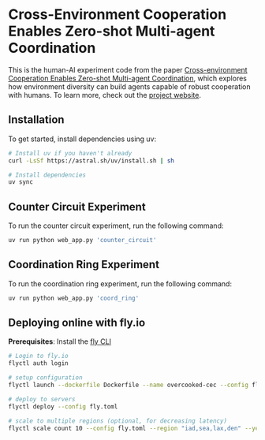 # Cross-Environment Cooperation Enables Zero-shot Multi-agent Coordination

This is the human-AI experiment code from the paper [Cross-environment Cooperation Enables Zero-shot Multi-agent Coordination](https://arxiv.org/abs/2504.12714), which explores how environment diversity can build agents capable of robust cooperation with humans. To learn more, check out the [project website](https://kjha02.github.io/publication/cross-env-coop).

## Installation

To get started, install dependencies using uv:

```bash
# Install uv if you haven't already
curl -LsSf https://astral.sh/uv/install.sh | sh

# Install dependencies
uv sync
```

## Counter Circuit Experiment

To run the counter circuit experiment, run the following command:

```bash
uv run python web_app.py 'counter_circuit'
```

## Coordination Ring Experiment

To run the coordination ring experiment, run the following command:

```bash
uv run python web_app.py 'coord_ring'
```

## Deploying online with fly.io

**Prerequisites**: Install the [fly CLI](https://fly.io/docs/hands-on/install-flyctl/)

```bash
# Login to fly.io
flyctl auth login

# setup configuration
flyctl launch --dockerfile Dockerfile --name overcooked-cec --config fly.toml --vm-size 'performance-2x' --yes

# deploy to servers
flyctl deploy --config fly.toml

# scale to multiple regions (optional, for decreasing latency)
flyctl scale count 10 --config fly.toml --region "iad,sea,lax,den" --yes
```





